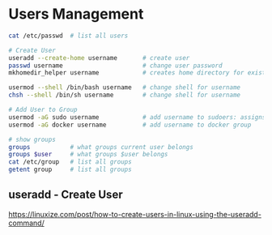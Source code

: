 # Users Management

```sh
cat /etc/passwd  # list all users

# Create User
useradd --create-home username       # create user
passwd username                      # change user password
mkhomedir_helper username            # creates home directory for existing user

usermod --shell /bin/bash username   # change shell for username
chsh --shell /bin/sh username        # change shell for username

# Add User to Group
usermod -aG sudo username            # add username to sudoers: assigns superuser privileges, allowing the account to use the sudo command
usermod -aG docker username          # add username to docker group

# show groups
groups           # what groups current user belongs
groups $user     # what groups $user belongs
cat /etc/group   # list all groups
getent group     # list all groups
```

## useradd - Create User

https://linuxize.com/post/how-to-create-users-in-linux-using-the-useradd-command/
